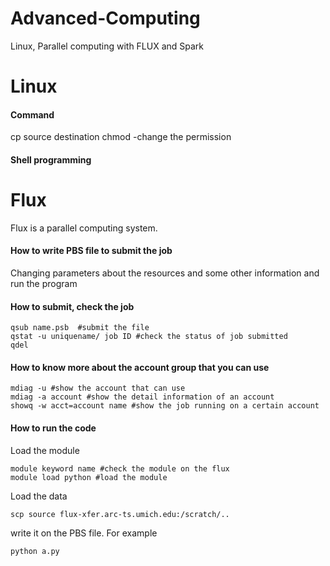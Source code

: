 # Advanced-Computing
Linux, Parallel computing with FLUX and Spark

# Linux 
#### Command
cp source destination
chmod -change the permission


#### Shell programming


# Flux
Flux is a parallel computing system. 

#### How to write PBS file to submit the job
Changing parameters about the resources and some other information and run the program

#### How to submit, check the job
```
qsub name.psb  #submit the file
qstat -u uniquename/ job ID #check the status of job submitted
qdel
```

#### How to know more about the account group that you can use
```
mdiag -u #show the account that can use
mdiag -a account #show the detail information of an account
showq -w acct=account name #show the job running on a certain account
```

#### How to run the code
Load the module
```
module keyword name #check the module on the flux
module load python #load the module
```
Load the data
```
scp source flux-xfer.arc-ts.umich.edu:/scratch/..
```

write it on the PBS file. For example
```
python a.py
```

